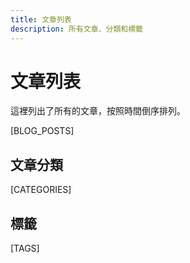 ```yaml
---
title: 文章列表
description: 所有文章、分類和標籤
---
```


# 文章列表

這裡列出了所有的文章，按照時間倒序排列。

[BLOG_POSTS]

## 文章分類

[CATEGORIES]

## 標籤

[TAGS]
